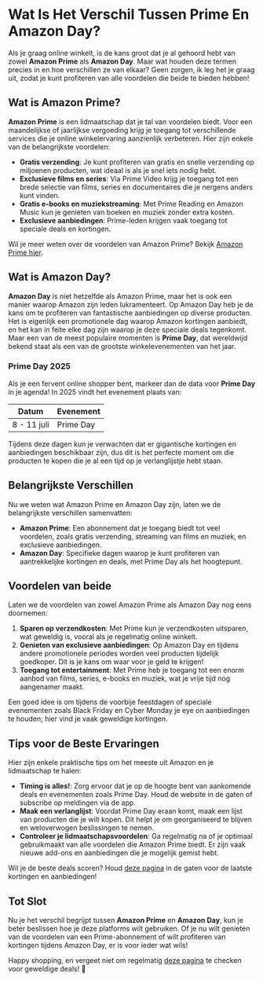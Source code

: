 # Wat Is Het Verschil Tussen Prime En Amazon Day?

Als je graag online winkelt, is de kans groot dat je al gehoord hebt van zowel **Amazon Prime** als **Amazon Day**. Maar wat houden deze termen precies in en hoe verschillen ze van elkaar? Geen zorgen, ik leg het je graag uit, zodat je kunt profiteren van alle voordelen die beide te bieden hebben!

## Wat is Amazon Prime?

**Amazon Prime** is een lidmaatschap dat je tal van voordelen biedt. Voor een maandelijkse of jaarlijkse vergoeding krijg je toegang tot verschillende services die je online winkelervaring aanzienlijk verbeteren. Hier zijn enkele van de belangrijkste voordelen:

- **Gratis verzending**: Je kunt profiteren van gratis en snelle verzending op miljoenen producten, wat ideaal is als je snel iets nodig hebt.
- **Exclusieve films en series**: Via Prime Video krijg je toegang tot een brede selectie van films, series en documentaires die je nergens anders kunt vinden.
- **Gratis e-books en muziekstreaming**: Met Prime Reading en Amazon Music kun je genieten van boeken en muziek zonder extra kosten.
- **Exclusieve aanbiedingen**: Prime-leden krijgen vaak toegang tot speciale deals en kortingen.

Wil je meer weten over de voordelen van Amazon Prime? Bekijk [Amazon Prime hier](https://132.nl/amazonprime30dagengratis).

## Wat is Amazon Day?

**Amazon Day** is niet hetzelfde als Amazon Prime, maar het is ook een manier waarop Amazon zijn leden lukramenteert. Op Amazon Day heb je de kans om te profiteren van fantastische aanbiedingen op diverse producten. Het is eigenlijk een promotionele dag waarop Amazon kortingen aanbiedt, en het kan in feite elke dag zijn waarop je deze speciale deals tegenkomt. Maar een van de meest populaire momenten is **Prime Day**, dat wereldwijd bekend staat als een van de grootste winkelevenementen van het jaar.

### Prime Day 2025

Als je een fervent online shopper bent, markeer dan de data voor **Prime Day** in je agenda! In 2025 vindt het evenement plaats van:

| Datum      | Evenement            |
|------------|----------------------|
| 8 - 11 juli | Prime Day            |

Tijdens deze dagen kun je verwachten dat er gigantische kortingen en aanbiedingen beschikbaar zijn, dus dit is het perfecte moment om die producten te kopen die je al een tijd op je verlanglijstje hebt staan.

## Belangrijkste Verschillen

Nu we weten wat Amazon Prime en Amazon Day zijn, laten we de belangrijkste verschillen samenvatten:

- **Amazon Prime**: Een abonnement dat je toegang biedt tot veel voordelen, zoals gratis verzending, streaming van films en muziek, en exclusieve aanbiedingen.
- **Amazon Day**: Specifieke dagen waarop je kunt profiteren van aantrekkelijke kortingen en deals, met Prime Day als het hoogtepunt.

## Voordelen van beide

Laten we de voordelen van zowel Amazon Prime als Amazon Day nog eens doornemen:

1. **Sparen op verzendkosten**: Met Prime kun je verzendkosten uitsparen, wat geweldig is, vooral als je regelmatig online winkelt.
2. **Genieten van exclusieve aanbiedingen**: Op Amazon Day en tijdens andere promotionele periodes worden veel producten tijdelijk goedkoper. Dit is je kans om waar voor je geld te krijgen!
3. **Toegang tot entertainment**: Met Prime heb je toegang tot een enorm aanbod van films, series, e-books en muziek, wat je vrije tijd nog aangenamer maakt.

Een goed idee is om tijdens de voorbije feestdagen of speciale evenementen zoals Black Friday en Cyber Monday je eye on aanbiedingen te houden; hier vind je vaak geweldige kortingen.

## Tips voor de Beste Ervaringen

Hier zijn enkele praktische tips om het meeste uit Amazon en je lidmaatschap te halen:

- **Timing is alles!**: Zorg ervoor dat je op de hoogte bent van aankomende deals en evenementen zoals Prime Day. Houd de website in de gaten of subscribe op meldingen via de app.
- **Maak een verlanglijst**: Voordat Prime Day eraan komt, maak een lijst van producten die je wilt kopen. Dit helpt je om georganiseerd te blijven en weloverwogen beslissingen te nemen.
- **Controleer je lidmaatschapsvoordelen**: Ga regelmatig na of je optimaal gebruikmaakt van alle voordelen die Amazon Prime biedt. Er zijn vaak nieuwe add-ons en aanbiedingen die je mogelijk gemist hebt.

Wil je de beste deals scoren? Houd [deze pagina](https://132.nl/amazondealspagina) in de gaten voor de laatste kortingen en aanbiedingen!

## Tot Slot

Nu je het verschil begrijpt tussen **Amazon Prime** en **Amazon Day**, kun je beter beslissen hoe je deze platforms wilt gebruiken. Of je nu wilt genieten van de voordelen van een Prime-abonnement of wilt profiteren van kortingen tijdens Amazon Day, er is voor ieder wat wils!

Happy shopping, en vergeet niet om regelmatig [deze pagina](https://132.nl/amazondealspagina) te checken voor geweldige deals! 🛒